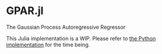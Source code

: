 # GPAR.jl
The Gaussian Process Autoregressive Regressor

This Julia implementation is a WIP. Please refer to [the Python implementation](https://github.com/wesselb/gpar) for the time being.
